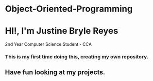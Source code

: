 # Object-Oriented-Programming
# HI!, I'm Justine Bryle Reyes
2nd Year Computer Science Student - CCA 
### This is my first time doing this, creating my own repository.
## Have fun looking at my projects.

